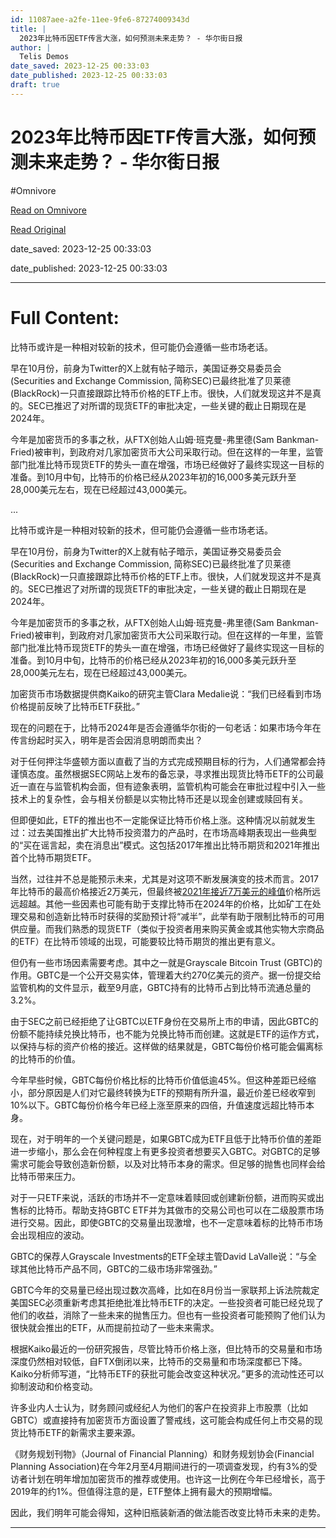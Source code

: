 ```yaml
---
id: 11087aee-a2fe-11ee-9fe6-87274009343d
title: |
  2023年比特币因ETF传言大涨，如何预测未来走势？ - 华尔街日报
author: |
  Telis Demos
date_saved: 2023-12-25 00:33:03
date_published: 2023-12-25 00:33:03
draft: true
---
```


# 2023年比特币因ETF传言大涨，如何预测未来走势？ - 华尔街日报
#Omnivore

[Read on Omnivore](https://omnivore.app/me/2023-etf-18ca00d0b17)

[Read Original](https://cn.wsj.com/amp/articles/2023%E5%B9%B4%E6%AF%94%E7%89%B9%E5%B8%81%E5%9B%A0etf%E4%BC%A0%E8%A8%80%E5%A4%A7%E6%B6%A8-%E5%A6%82%E4%BD%95%E9%A2%84%E6%B5%8B%E6%9C%AA%E6%9D%A5%E8%B5%B0%E5%8A%BF-1f38d478)

date_saved: 2023-12-25 00:33:03

date_published: 2023-12-25 00:33:03

--- 

# Full Content: 

比特币或许是一种相对较新的技术，但可能仍会遵循一些市场老话。

早在10月份，前身为Twitter的X上就有帖子暗示，美国证券交易委员会(Securities and Exchange Commission, 简称SEC)已最终批准了贝莱德(BlackRock)一只直接跟踪比特币价格的ETF上市。很快，人们就发现这并不是真的。SEC已推迟了对所谓的现货ETF的审批决定，一些关键的截止日期现在是2024年。

今年是加密货币的多事之秋，从FTX创始人山姆·班克曼-弗里德(Sam Bankman-Fried)被审判，到政府对几家加密货币大公司采取行动。但在这样的一年里，监管部门批准比特币现货ETF的势头一直在增强，市场已经做好了最终实现这一目标的准备。到10月中旬，比特币的价格已经从2023年初的16,000多美元跃升至28,000美元左右，现在已经超过43,000美元。

...

比特币或许是一种相对较新的技术，但可能仍会遵循一些市场老话。

早在10月份，前身为Twitter的X上就有帖子暗示，美国证券交易委员会(Securities and Exchange Commission, 简称SEC)已最终批准了贝莱德(BlackRock)一只直接跟踪比特币价格的ETF上市。很快，人们就发现这并不是真的。SEC已推迟了对所谓的现货ETF的审批决定，一些关键的截止日期现在是2024年。

今年是加密货币的多事之秋，从FTX创始人山姆·班克曼-弗里德(Sam Bankman-Fried)被审判，到政府对几家加密货币大公司采取行动。但在这样的一年里，监管部门批准比特币现货ETF的势头一直在增强，市场已经做好了最终实现这一目标的准备。到10月中旬，比特币的价格已经从2023年初的16,000多美元跃升至28,000美元左右，现在已经超过43,000美元。

加密货币市场数据提供商Kaiko的研究主管Clara Medalie说：“我们已经看到市场价格提前反映了比特币ETF获批。”

现在的问题在于，比特币2024年是否会遵循华尔街的一句老话：如果市场今年在传言纷起时买入，明年是否会因消息明朗而卖出？

对于任何押注华盛顿方面以直截了当的方式完成预期目标的行为，人们通常都会持谨慎态度。虽然根据SEC网站上发布的备忘录，寻求推出现货比特币ETF的公司最近一直在与监管机构会面，但有迹象表明，监管机构可能会在审批过程中引入一些技术上的复杂性，会与相关份额是以实物比特币还是以现金创建或赎回有关。

但即便如此，ETF的推出也不一定能保证比特币价格上涨。这种情况以前就发生过：过去美国推出扩大比特币投资潜力的产品时，在市场高峰期表现出一些典型的“买在谣言起，卖在消息出”模式。这包括2017年推出比特币期货和2021年推出首个比特币期货ETF。

当然，过往并不总是能预示未来，尤其是对这项不断发展演变的技术而言。2017年比特币的最高价格接近2万美元，但最终被[2021年接近7万美元的峰值](https://cn.wsj.com/articles/CN-FIN-20220120083813)价格所远远超越。其他一些因素也可能有助于支撑比特币在2024年的价格，比如矿工在处理交易和创造新比特币时获得的奖励预计将“减半”，此举有助于限制比特币的可用供应量。而我们熟悉的现货ETF（类似于投资者用来购买黄金或其他实物大宗商品的ETF）在比特币领域的出现，可能要较比特币期货的推出更有意义。

但仍有一些市场因素需要考虑。其中之一就是Grayscale Bitcoin Trust (GBTC)的作用。GBTC是一个公开交易实体，管理着大约270亿美元的资产。据一份提交给监管机构的文件显示，截至9月底，GBTC持有的比特币占到比特币流通总量的3.2%。

由于SEC之前已经拒绝了让GBTC以ETF身份在交易所上市的申请，因此GBTC的份额不能持续兑换比特币，也不能为兑换比特币而创建。这就是ETF的运作方式，以保持与标的资产价格的接近。这样做的结果就是，GBTC每份价格可能会偏离标的比特币的价值。

今年早些时候，GBTC每份价格比标的比特币价值低逾45%。但这种差距已经缩小，部分原因是人们对它最终转换为ETF的预期有所升温，最近价差已经收窄到10%以下。GBTC每份价格今年已经上涨至原来的四倍，升值速度远超比特币本身。

现在，对于明年的一个关键问题是，如果GBTC成为ETF且低于比特币价值的差距进一步缩小，那么会在何种程度上有更多投资者想要买入GBTC。对GBTC的足够需求可能会导致创造新份额，以及对比特币本身的需求。但足够的抛售也同样会给比特币带来压力。

对于一只ETF来说，活跃的市场并不一定意味着赎回或创建新份额，进而购买或出售标的比特币。帮助支持GBTC ETF并为其做市的交易公司也可以在二级股票市场进行交易。因此，即使GBTC的交易量出现激增，也不一定意味着标的比特币市场会出现相应的波动。

GBTC的保荐人Grayscale Investments的ETF全球主管David LaValle说：“与全球其他比特币产品不同，GBTC的二级市场非常强劲。”

GBTC今年的交易量已经出现过数次高峰，比如在8月份当一家联邦上诉法院裁定美国SEC必须重新考虑其拒绝批准比特币ETF的决定。一些投资者可能已经兑现了他们的收益，消除了一些未来的抛售压力。但也有一些投资者可能预购了他们认为很快就会推出的ETF，从而提前拉动了一些未来需求。

根据Kaiko最近的一份研究报告，尽管比特币价格上涨，但比特币的交易量和市场深度仍然相对较低，自FTX倒闭以来，比特币的交易量和市场深度都已下降。Kaiko分析师写道，“比特币ETF的获批可能会改变这种状况。”更多的流动性还可以抑制波动和价格变动。

许多业内人士认为，财务顾问或经纪人为他们的客户在投资非上市股票（比如GBTC）或直接持有加密货币方面设置了警戒线，这可能会构成任何上市交易的现货比特币ETF的新需求主要来源。

《财务规划刊物》（Journal of Financial Planning）和财务规划协会(Financial Planning Association)在今年2月至4月期间进行的一项调查发现，约有3%的受访者计划在明年增加加密货币的推荐或使用。也许这一比例在今年已经增长，高于2019年的约1%。但值得注意的是，ETF整体上拥有最大的预期增幅。

因此，我们明年可能会得知，这种旧瓶装新酒的做法能否改变比特币未来的走势。

---

